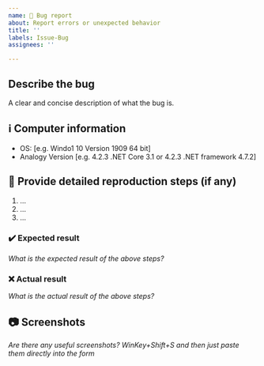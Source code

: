```yaml
---
name: 🐛 Bug report
about: Report errors or unexpected behavior
title: ''
labels: Issue-Bug
assignees: ''

---
```


## Describe the bug
A clear and concise description of what the bug is.


## ℹ Computer information

 - OS: [e.g. Windo1 10 Version 1909 64 bit]
 - Analogy Version [e.g. 4.2.3 .NET Core 3.1 or 4.2.3 .NET framework 4.7.2]


## 📝 Provide detailed reproduction steps (if any)

1. …
2. …
3. …

### ✔️ Expected result

_What is the expected result of the above steps?_

### ❌ Actual result

_What is the actual result of the above steps?_

## 📷 Screenshots

_Are there any useful screenshots? WinKey+Shift+S and then just paste them directly into the form_
